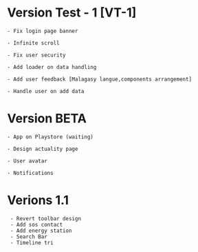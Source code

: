 # Version Test - 1 [VT-1]

`- Fix login page banner`

`- Infinite scroll`

`- Fix user security`

`- Add loader on data handling`

`- Add user feedback [Malagasy langue,components arrangement]`

`- Handle user on add data`


# Version BETA

`- App on Playstore (waiting)`

`- Design actuality page `

`- User avatar`

`- Notifications`

# Verions 1.1 
```
 - Revert toolbar design
 - Add sos contact
 - Add energy station
 - Search Bar
 - Timeline tri
```
